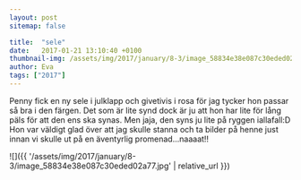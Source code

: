 ```yaml
---
layout: post
sitemap: false

title:  "sele"
date:   2017-01-21 13:10:40 +0100
thumbnail-img: /assets/img/2017/january/8-3/image_58834e38e087c30eded02a77.jpg
author: Eva
tags: ["2017"]
---
```


Penny fick en ny sele i julklapp och givetivis i rosa för jag tycker hon passar så bra i den färgen. Det som är lite synd dock är ju att hon har lite för lång päls för att den ens ska synas. Men jaja, den syns ju lite på ryggen iallafall:D Hon var väldigt glad över att jag skulle stanna och ta bilder på henne just innan vi skulle ut på en äventyrlig promenad...naaaat!!

![]({{ '/assets/img/2017/january/8-3/image_58834e38e087c30eded02a77.jpg'  | relative_url }})

